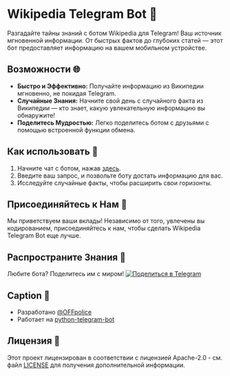 # Wikipedia Telegram Bot 🤖

Разгадайте тайны знаний с ботом Wikipedia для Telegram! Ваш источник мгновенной информации. От быстрых фактов до глубоких статей — этот бот предоставляет информацию на вашем мобильном устройстве.

## Возможности 🌐

- **Быстро и Эффективно:** Получайте информацию из Википедии мгновенно, не покидая Telegram.
- **Случайные Знания:** Начните свой день с случайного факта из Википедии — кто знает, какую увлекательную информацию вы обнаружите!
- **Поделитесь Мудростью:** Легко поделитесь ботом с друзьями с помощью встроенной функции обмена.

## Как использовать 🚀

1. Начните чат с ботом, нажав [здесь](https://t.me/Wikipedia_UA_Bot).
2. Введите ваш запрос, и позвольте боту достать информацию для вас.
3. Исследуйте случайные факты, чтобы расширить свои горизонты.

## Присоединяйтесь к Нам 🤝

Мы приветствуем ваши вклады! Независимо от того, увлечены вы кодированием, присоединяйтесь к нам, чтобы сделать Wikipedia Telegram Bot еще лучше.

## Распространите Знания 📢

Любите бота? Поделитесь им с миром! [![Поделиться в Telegram](https://img.shields.io/badge/поделиться%20на-Telegram-blue)](https://t.me/share/url?url=https://t.me/Wikipedia_UA_Bot)

## Caption 🙌

- Разработано [@OFFpolice](ваш_профиль_github)
- Работает на [python-telegram-bot](https://github.com/python-telegram-bot/python-telegram-bot)

## Лицензия 📄

Этот проект лицензирован в соответствии с лицензией Apache-2.0 - см. файл [LICENSE](LICENSE) для получения дополнительной информации.
